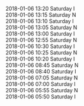 2018-01-06 13:20 Saturday  I  
2018-01-06 13:15 Saturday  N  
2018-01-06 13:10 Saturday  I  
2018-01-06 13:05 Saturday  N  
2018-01-06 13:00 Saturday  I  
2018-01-06 12:55 Saturday  N  
2018-01-06 10:30 Saturday  I  
2018-01-06 10:25 Saturday  N  
2018-01-06 10:20 Saturday  I  
2018-01-06 08:45 Saturday  N  
2018-01-06 08:40 Saturday  I  
2018-01-06 07:05 Saturday  N  
2018-01-06 07:00 Saturday  I  
2018-01-06 05:55 Saturday  N  
2018-01-06 05:50 Saturday  I  
